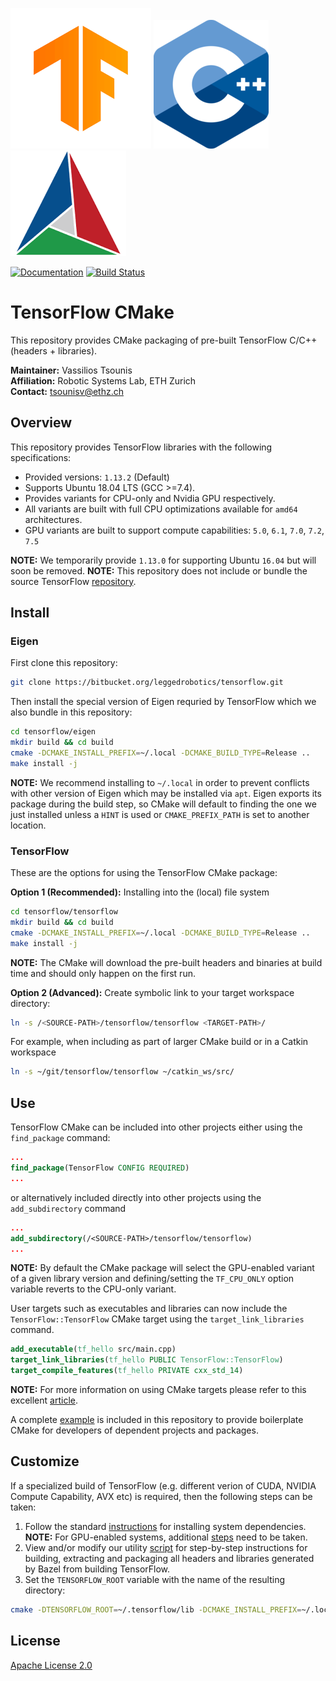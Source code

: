 ![TensorFlow](doc/figures/tensorflow-logo.png)
![C++](doc/figures/cpp-logo.png)
![CMake](doc/figures/cmake-logo.png)

[![Documentation](https://img.shields.io/badge/api-reference-blue.svg)](http://docs.leggedrobotics.com/tensorflow/)
[![Build Status](https://ci.leggedrobotics.com/buildStatus/icon?job=bitbucket_leggedrobotics/tensorflow/master)](https://ci.leggedrobotics.com/job/bitbucket_leggedrobotics/job/tensorflow/job/master/)

# TensorFlow CMake

This repository provides CMake packaging of pre-built TensorFlow C/C++ (headers + libraries).

**Maintainer:** Vassilios Tsounis  
**Affiliation:** Robotic Systems Lab, ETH Zurich  
**Contact:** tsounisv@ethz.ch

## Overview

This repository provides TensorFlow libraries with the following specifications:  

  - Provided versions: `1.13.2` (Default)
  - Supports Ubuntu 18.04 LTS (GCC >=7.4).  
  - Provides variants for CPU-only and Nvidia GPU respectively.  
  - All variants are built with full CPU optimizations available for `amd64` architectures.  
  - GPU variants are built to support compute capabilities: `5.0`, `6.1`, `7.0`, `7.2`, `7.5`  

**NOTE:** We temporarily provide `1.13.0` for supporting Ubuntu `16.04` but will soon be removed.
**NOTE:** This repository does not include or bundle the source TensorFlow [repository](https://github.com/tensorflow/tensorflow).

## Install

### Eigen

First clone this repository:
```bash
git clone https://bitbucket.org/leggedrobotics/tensorflow.git
```

Then install the special version of Eigen requried by TensorFlow which we also bundle in this repository:
```bash
cd tensorflow/eigen
mkdir build && cd build
cmake -DCMAKE_INSTALL_PREFIX=~/.local -DCMAKE_BUILD_TYPE=Release ..
make install -j
```
**NOTE:** We recommend installing to `~/.local` in order to prevent conflicts with other version of Eigen which may be installed via `apt`. Eigen exports its package during the build step, so CMake will default to finding the one we just installed unless a `HINT` is used or `CMAKE_PREFIX_PATH` is set to another location.  



### TensorFlow

These are the options for using the TensorFlow CMake package:

**Option 1 (Recommended):** Installing into the (local) file system
```bash
cd tensorflow/tensorflow
mkdir build && cd build
cmake -DCMAKE_INSTALL_PREFIX=~/.local -DCMAKE_BUILD_TYPE=Release ..
make install -j
```
**NOTE:** The CMake will download the pre-built headers and binaries at build time and should only happen on the first run.

**Option 2 (Advanced):** Create symbolic link to your target workspace directory:
```bash
ln -s /<SOURCE-PATH>/tensorflow/tensorflow <TARGET-PATH>/
```

For example, when including as part of larger CMake build or in a Catkin workspace
```bash
ln -s ~/git/tensorflow/tensorflow ~/catkin_ws/src/
```

## Use

TensorFlow CMake can be included into other projects either using the `find_package` command:
```CMake
...
find_package(TensorFlow CONFIG REQUIRED)
...
```

or alternatively included directly into other projects using the `add_subdirectory` command
```CMake
...
add_subdirectory(/<SOURCE-PATH>/tensorflow/tensorflow)
...
```

**NOTE:** By default the CMake package will select the GPU-enabled variant of a given library version and defining/setting the `TF_CPU_ONLY` option variable reverts to the CPU-only variant.

User targets such as executables and libraries can now include the `TensorFlow::TensorFlow` CMake target using the `target_link_libraries` command.
```CMake
add_executable(tf_hello src/main.cpp)
target_link_libraries(tf_hello PUBLIC TensorFlow::TensorFlow)
target_compile_features(tf_hello PRIVATE cxx_std_14)
```
**NOTE:** For more information on using CMake targets please refer to this excellent [article](https://pabloariasal.github.io/2018/02/19/its-time-to-do-cmake-right/).

A complete [example](https://bitbucket.org/leggedrobotics/tensorflow/src/master/tensorflow/examples/) is included in this repository to provide boilerplate CMake for developers of dependent projects and packages.

## Customize

If a specialized build of TensorFlow (e.g. different verion of CUDA, NVIDIA Compute Capability, AVX etc) is required, then the following steps can be taken:  
1. Follow the standard [instructions](https://www.tensorflow.org/install/source) for installing system dependencies.  
**NOTE:** For GPU-enabled systems, additional [steps](https://www.tensorflow.org/install/gpu) need to be taken.  
2. View and/or modify our utility [script](https://bitbucket.org/leggedrobotics/tensorflow/src/master/tensorflow/bin/build.sh) for step-by-step instructions for building, extracting and packaging all headers and libraries generated by Bazel from building TensorFlow.  
3. Set the `TENSORFLOW_ROOT` variable with the name of the resulting directory:
```bash
cmake -DTENSORFLOW_ROOT=~/.tensorflow/lib -DCMAKE_INSTALL_PREFIX=~/.local -DCMAKE_BUILD_TYPE=Release ..
```

## License

[Apache License 2.0](LICENSE)
